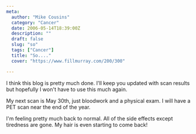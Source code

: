 ```yaml
---
meta:
  author: "Mike Cousins"
  category: "Cancer"
  date: 2006-05-14T18:39:00Z
  description: ""
  draft: false
  slug: "so"
  tags: ["Cancer"]
  title: "So...."
  cover: "https://www.fillmurray.com/200/300"

---
```


I think this blog is pretty much done. I'll keep you updated with scan results
but hopefully I won't have to use this much again.

My next scan is May 30th, just bloodwork and a physical exam. I will have a PET
scan near the end of the year.

I'm feeling pretty much back to normal. All of the side effects except tiredness
are gone. My hair is even starting to come back!